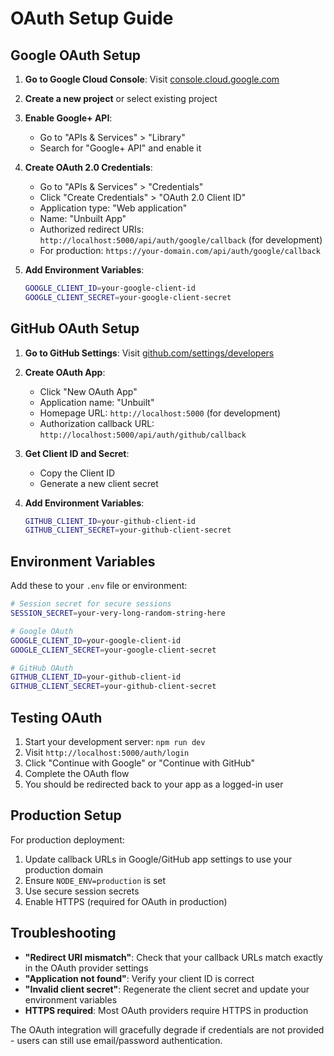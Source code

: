 # OAuth Setup Guide

## Google OAuth Setup

1. **Go to Google Cloud Console**: Visit [console.cloud.google.com](https://console.cloud.google.com)

2. **Create a new project** or select existing project

3. **Enable Google+ API**:
   - Go to "APIs & Services" > "Library"
   - Search for "Google+ API" and enable it

4. **Create OAuth 2.0 Credentials**:
   - Go to "APIs & Services" > "Credentials"
   - Click "Create Credentials" > "OAuth 2.0 Client ID"
   - Application type: "Web application"
   - Name: "Unbuilt App"
   - Authorized redirect URIs: `http://localhost:5000/api/auth/google/callback` (for development)
   - For production: `https://your-domain.com/api/auth/google/callback`

5. **Add Environment Variables**:
   ```bash
   GOOGLE_CLIENT_ID=your-google-client-id
   GOOGLE_CLIENT_SECRET=your-google-client-secret
   ```

## GitHub OAuth Setup

1. **Go to GitHub Settings**: Visit [github.com/settings/developers](https://github.com/settings/developers)

2. **Create OAuth App**:
   - Click "New OAuth App"
   - Application name: "Unbuilt"
   - Homepage URL: `http://localhost:5000` (for development)
   - Authorization callback URL: `http://localhost:5000/api/auth/github/callback`

3. **Get Client ID and Secret**:
   - Copy the Client ID
   - Generate a new client secret

4. **Add Environment Variables**:
   ```bash
   GITHUB_CLIENT_ID=your-github-client-id
   GITHUB_CLIENT_SECRET=your-github-client-secret
   ```

## Environment Variables

Add these to your `.env` file or environment:

```bash
# Session secret for secure sessions
SESSION_SECRET=your-very-long-random-string-here

# Google OAuth
GOOGLE_CLIENT_ID=your-google-client-id
GOOGLE_CLIENT_SECRET=your-google-client-secret

# GitHub OAuth  
GITHUB_CLIENT_ID=your-github-client-id
GITHUB_CLIENT_SECRET=your-github-client-secret
```

## Testing OAuth

1. Start your development server: `npm run dev`
2. Visit `http://localhost:5000/auth/login`
3. Click "Continue with Google" or "Continue with GitHub"
4. Complete the OAuth flow
5. You should be redirected back to your app as a logged-in user

## Production Setup

For production deployment:

1. Update callback URLs in Google/GitHub app settings to use your production domain
2. Ensure `NODE_ENV=production` is set
3. Use secure session secrets
4. Enable HTTPS (required for OAuth in production)

## Troubleshooting

- **"Redirect URI mismatch"**: Check that your callback URLs match exactly in the OAuth provider settings
- **"Application not found"**: Verify your client ID is correct
- **"Invalid client secret"**: Regenerate the client secret and update your environment variables
- **HTTPS required**: Most OAuth providers require HTTPS in production

The OAuth integration will gracefully degrade if credentials are not provided - users can still use email/password authentication.